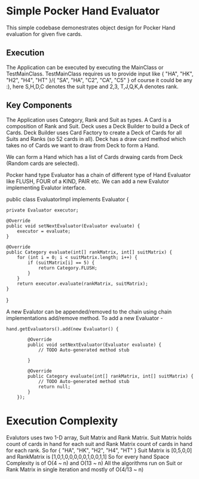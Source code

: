 # Simple Pocker Hand Evaluator
This simple codebase demonestrates object design for Pocker Hand evaluation for given five cards.

## Execution
The Application can be executed by executing the MainClass or TestMainClass.
TestMainClass requires us to provide 
input like { "HA", "HK", "H2", "H4", "HT" }/{ "SA", "HA", "C2", "CA", "C5" } of course it could be any :), here S,H,D,C denotes the suit type and 2,3, T,J,Q,K,A denotes rank.

## Key Components
The Application uses Category, Rank and Suit as types.
A Card is a composition of Rank and Suit. Deck uses a Deck Builder to build a Deck of Cards.
Deck Builder uses Card Factory to create a Deck of Cards for all Suits and Ranks (so 52 cards in all). 
Deck has a draw card method which takes no of Cards we want to draw from Deck to form a Hand.

We can form a Hand which has a list of Cards drwaing cards from Deck (Random cards are selected).

Pocker hand type Evaluator has a chain of different type of Hand Evaluator like FLUSH, FOUR of a KIND, PAIR etc.
We can add a new Evalutor implementing Evalutor interface.

public class EvaluatorImpl implements Evaluator {

	private Evaluator executor;

	@Override
	public void setNextEvaluator(Evaluator evaluate) {
		executor = evaluate;
	}

	@Override
	public Category evaluate(int[] rankMatrix, int[] suitMatrix) {
		for (int i = 0; i < suitMatrix.length; i++) {
			if (suitMatrix[i] == 5) {
				return Category.FLUSH;
			}
		}
		return executor.evaluate(rankMatrix, suitMatrix);
	}
}

A new Evalutor can be appended/removed to the chain using chain implementations add/remove method.
To add a new Evaluator -

	hand.getEvaluators().add(new Evaluator() {
			
			@Override
			public void setNextEvaluator(Evaluator evaluate) {
				// TODO Auto-generated method stub
				
			}
			
			@Override
			public Category evaluate(int[] rankMatrix, int[] suitMatrix) {
				// TODO Auto-generated method stub
				return null;
			}
		});


# Execution Complexity

Evalutors uses two 1-D array, Suit Matrix and Rank Matrix. 
Suit Matrix holds count of cards in hand for each suit and Rank Matrix count of cards in hand for each rank.
So for  { "HA", "HK", "H2", "H4", "HT" } 
	Suit Matrix is [0,5,0,0] and 
	RankMatrix is [1,0,1,0,0,0,0,0,1,0,0,1,1]
So for every hand Space Complexity is of  O(4 ~ n) and  O(13 ~ n) 
All the algorithms run on Suit or Rank Matrix in single iteration and mostly of O(4/13 ~ n)
